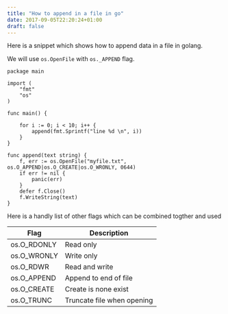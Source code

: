 ```yaml
---
title: "How to append in a file in go"
date: 2017-09-05T22:20:24+01:00
draft: false
---
```


Here is a snippet which shows how to append data in a file in golang. 

We will use `os.OpenFile` with `os._APPEND` flag.

```golang
package main

import (
	"fmt"
	"os"
)

func main() {

	for i := 0; i < 10; i++ {
		append(fmt.Sprintf("line %d \n", i))
	}
}

func append(text string) {
	f, err := os.OpenFile("myfile.txt", os.O_APPEND|os.O_CREATE|os.O_WRONLY, 0644)
	if err != nil {
		panic(err)
	}
	defer f.Close()
	f.WriteString(text)
}
```

Here is a handly list of other flags which can be combined togther and used

| Flag        | Description                |
|-------------|----------------------------|
| os.O_RDONLY | Read only                  |
| os.O_WRONLY | Write only                 |
| os.O_RDWR   | Read and write             |
| os.O_APPEND | Append to end of file      |
| os.O_CREATE | Create is none exist       |
| os.O_TRUNC  | Truncate file when opening |